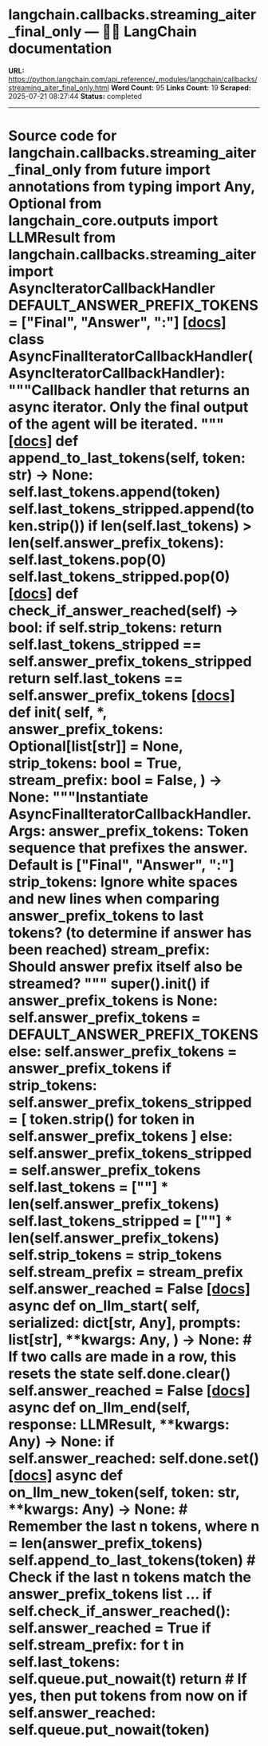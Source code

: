 # langchain.callbacks.streaming_aiter_final_only — 🦜🔗 LangChain  documentation

**URL:** https://python.langchain.com/api_reference/_modules/langchain/callbacks/streaming_aiter_final_only.html
**Word Count:** 95
**Links Count:** 19
**Scraped:** 2025-07-21 08:27:44
**Status:** completed

---

# Source code for langchain.callbacks.streaming\_aiter\_final\_only               from __future__ import annotations          from typing import Any, Optional          from langchain_core.outputs import LLMResult          from langchain.callbacks.streaming_aiter import AsyncIteratorCallbackHandler          DEFAULT_ANSWER_PREFIX_TOKENS = ["Final", "Answer", ":"]                              [[docs]](https://python.langchain.com/api_reference/langchain/callbacks/langchain.callbacks.streaming_aiter_final_only.AsyncFinalIteratorCallbackHandler.html#langchain.callbacks.streaming_aiter_final_only.AsyncFinalIteratorCallbackHandler)     class AsyncFinalIteratorCallbackHandler(AsyncIteratorCallbackHandler):         """Callback handler that returns an async iterator.         Only the final output of the agent will be iterated.         """                         [[docs]](https://python.langchain.com/api_reference/langchain/callbacks/langchain.callbacks.streaming_aiter_final_only.AsyncFinalIteratorCallbackHandler.html#langchain.callbacks.streaming_aiter_final_only.AsyncFinalIteratorCallbackHandler.append_to_last_tokens)         def append_to_last_tokens(self, token: str) -> None:             self.last_tokens.append(token)             self.last_tokens_stripped.append(token.strip())             if len(self.last_tokens) > len(self.answer_prefix_tokens):                 self.last_tokens.pop(0)                 self.last_tokens_stripped.pop(0)                                        [[docs]](https://python.langchain.com/api_reference/langchain/callbacks/langchain.callbacks.streaming_aiter_final_only.AsyncFinalIteratorCallbackHandler.html#langchain.callbacks.streaming_aiter_final_only.AsyncFinalIteratorCallbackHandler.check_if_answer_reached)         def check_if_answer_reached(self) -> bool:             if self.strip_tokens:                 return self.last_tokens_stripped == self.answer_prefix_tokens_stripped             return self.last_tokens == self.answer_prefix_tokens                                        [[docs]](https://python.langchain.com/api_reference/langchain/callbacks/langchain.callbacks.streaming_aiter_final_only.AsyncFinalIteratorCallbackHandler.html#langchain.callbacks.streaming_aiter_final_only.AsyncFinalIteratorCallbackHandler.__init__)         def __init__(             self,             *,             answer_prefix_tokens: Optional[list[str]] = None,             strip_tokens: bool = True,             stream_prefix: bool = False,         ) -> None:             """Instantiate AsyncFinalIteratorCallbackHandler.                  Args:                 answer_prefix_tokens: Token sequence that prefixes the answer.                     Default is ["Final", "Answer", ":"]                 strip_tokens: Ignore white spaces and new lines when comparing                     answer_prefix_tokens to last tokens? (to determine if answer has been                     reached)                 stream_prefix: Should answer prefix itself also be streamed?             """             super().__init__()             if answer_prefix_tokens is None:                 self.answer_prefix_tokens = DEFAULT_ANSWER_PREFIX_TOKENS             else:                 self.answer_prefix_tokens = answer_prefix_tokens             if strip_tokens:                 self.answer_prefix_tokens_stripped = [                     token.strip() for token in self.answer_prefix_tokens                 ]             else:                 self.answer_prefix_tokens_stripped = self.answer_prefix_tokens             self.last_tokens = [""] * len(self.answer_prefix_tokens)             self.last_tokens_stripped = [""] * len(self.answer_prefix_tokens)             self.strip_tokens = strip_tokens             self.stream_prefix = stream_prefix             self.answer_reached = False                                        [[docs]](https://python.langchain.com/api_reference/langchain/callbacks/langchain.callbacks.streaming_aiter_final_only.AsyncFinalIteratorCallbackHandler.html#langchain.callbacks.streaming_aiter_final_only.AsyncFinalIteratorCallbackHandler.on_llm_start)         async def on_llm_start(             self,             serialized: dict[str, Any],             prompts: list[str],             **kwargs: Any,         ) -> None:             # If two calls are made in a row, this resets the state             self.done.clear()             self.answer_reached = False                                        [[docs]](https://python.langchain.com/api_reference/langchain/callbacks/langchain.callbacks.streaming_aiter_final_only.AsyncFinalIteratorCallbackHandler.html#langchain.callbacks.streaming_aiter_final_only.AsyncFinalIteratorCallbackHandler.on_llm_end)         async def on_llm_end(self, response: LLMResult, **kwargs: Any) -> None:             if self.answer_reached:                 self.done.set()                                        [[docs]](https://python.langchain.com/api_reference/langchain/callbacks/langchain.callbacks.streaming_aiter_final_only.AsyncFinalIteratorCallbackHandler.html#langchain.callbacks.streaming_aiter_final_only.AsyncFinalIteratorCallbackHandler.on_llm_new_token)         async def on_llm_new_token(self, token: str, **kwargs: Any) -> None:             # Remember the last n tokens, where n = len(answer_prefix_tokens)             self.append_to_last_tokens(token)                  # Check if the last n tokens match the answer_prefix_tokens list ...             if self.check_if_answer_reached():                 self.answer_reached = True                 if self.stream_prefix:                     for t in self.last_tokens:                         self.queue.put_nowait(t)                 return                  # If yes, then put tokens from now on             if self.answer_reached:                 self.queue.put_nowait(token)